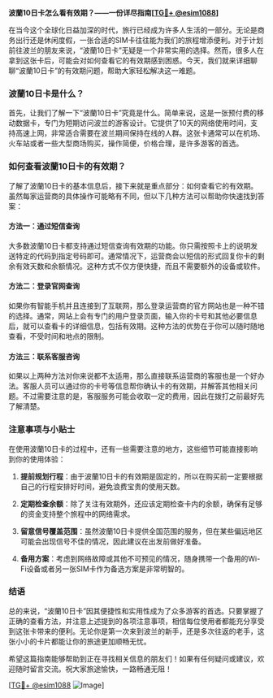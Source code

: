 **波蘭10日卡怎么看有效期？——一份详尽指南[[TG💪+ @esim1088](https://t.me/s/esim1088)]**

在当今这个全球化日益加深的时代，旅行已经成为许多人生活的一部分。无论是商务出行还是休闲度假，一张合适的SIM卡往往能为我们的旅程增添便利。对于计划前往波兰的朋友来说，“波蘭10日卡”无疑是一个非常实用的选择。然而，很多人在拿到这张卡后，可能会对如何查看它的有效期感到困惑。今天，我们就来详细聊聊“波蘭10日卡”的有效期问题，帮助大家轻松解决这一难题。

### 波蘭10日卡是什么？

首先，让我们了解一下“波蘭10日卡”究竟是什么。简单来说，这是一张预付费的移动数据卡，专门为短期访问波兰的游客设计。它提供了10天的网络使用时间，支持高速上网，非常适合需要在波兰期间保持在线的人群。这张卡通常可以在机场、火车站或者一些大型商场购买，操作简便，价格合理，是许多游客的首选。

### 如何查看波蘭10日卡的有效期？

了解了波蘭10日卡的基本信息后，接下来就是重点部分：如何查看它的有效期。虽然每家运营商的具体操作可能略有不同，但以下几种方法可以帮助你快速找到答案：

#### 方法一：通过短信查询

大多数波蘭10日卡都支持通过短信查询有效期的功能。你只需按照卡上的说明发送特定的代码到指定号码即可。通常情况下，运营商会以短信的形式回复你卡的剩余有效天数和余额情况。这种方式不仅方便快捷，而且不需要额外的设备或软件。

#### 方法二：登录官网查询

如果你有智能手机并且连接到了互联网，那么登录运营商的官方网站也是一种不错的选择。通常，网站上会有专门的用户登录页面，输入你的卡号和其他必要信息后，就可以查看卡的详细信息，包括有效期。这种方法的优势在于你可以随时随地查看，不受时间和地点的限制。

#### 方法三：联系客服咨询

如果以上两种方法对你来说都不太适用，那么直接联系运营商的客服也是一个好办法。客服人员可以通过你的卡号等信息帮你确认卡的有效期，并解答其他相关问题。不过需要注意的是，客服服务可能会收取一定的费用，因此在拨打之前最好先了解清楚。

### 注意事项与小贴士

在使用波蘭10日卡的过程中，还有一些需要注意的地方，这些细节可能直接影响到你的使用体验：

1. **提前规划行程**：由于波蘭10日卡的有效期是固定的，所以在购买前一定要根据自己的行程安排好时间，避免浪费宝贵的使用天数。
   
2. **定期检查余额**：除了关注有效期外，还应该定期检查卡内的余额，确保有足够的资金支持整个旅程中的网络需求。

3. **留意信号覆盖范围**：虽然波蘭10日卡提供全国范围的服务，但在某些偏远地区可能会出现信号不佳的情况，因此建议在出发前做好准备。

4. **备用方案**：考虑到网络故障或其他不可预见的情况，随身携带一个备用的Wi-Fi设备或者另一张SIM卡作为备选方案是非常明智的。

### 结语

总的来说，“波蘭10日卡”因其便捷性和实用性成为了众多游客的首选。只要掌握了正确的查看方法，并注意上述提到的各项注意事项，相信每位使用者都能充分享受到这张卡带来的便利。无论你是第一次来到波兰的新手，还是多次往返的老手，这张小小的卡片都能让你的旅途更加顺畅无忧。

希望这篇指南能够帮助到正在寻找相关信息的朋友们！如果有任何疑问或建议，欢迎随时留言交流。祝大家旅途愉快，一路畅通无阻！

[[TG💪+ @esim1088](https://t.me/s/esim1088) ![Image](https://i.postimg.cc/4NQfJmqS/Snipaste-2025-05-13-00-14-12.png)]